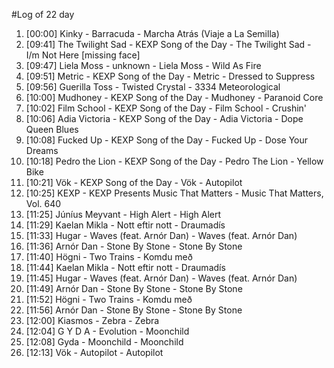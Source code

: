 #Log of 22 day

1. [00:00] Kinky - Barracuda - Marcha Atrás (Viaje a La Semilla)
1. [09:41] The Twilight Sad - KEXP Song of the Day - The Twilight Sad - I/m Not Here [missing face]
1. [09:47] Liela Moss - unknown - Liela Moss - Wild As Fire
1. [09:51] Metric - KEXP Song of the Day - Metric - Dressed to Suppress
1. [09:56] Guerilla Toss - Twisted Crystal - 3334 Meteorological
1. [10:00] Mudhoney - KEXP Song of the Day - Mudhoney - Paranoid Core
1. [10:02] Film School - KEXP Song of the Day - Film School - Crushin'
1. [10:06] Adia Victoria - KEXP Song of the Day - Adia Victoria - Dope Queen Blues
1. [10:08] Fucked Up - KEXP Song of the Day - Fucked Up - Dose Your Dreams
1. [10:18] Pedro the Lion - KEXP Song of the Day - Pedro The Lion - Yellow Bike
1. [10:21] Vök - KEXP Song of the Day - Vök - Autopilot
1. [10:25] KEXP - KEXP Presents Music That Matters - Music That Matters, Vol. 640
1. [11:25] Júníus Meyvant - High Alert - High Alert
1. [11:29] Kaelan Mikla - Nott eftir nott - Draumadís
1. [11:33] Hugar - Waves (feat. Arnór Dan) - Waves (feat. Arnór Dan)
1. [11:36] Arnór Dan - Stone By Stone - Stone By Stone
1. [11:40] Högni - Two Trains - Komdu með
1. [11:44] Kaelan Mikla - Nott eftir nott - Draumadís
1. [11:45] Hugar - Waves (feat. Arnór Dan) - Waves (feat. Arnór Dan)
1. [11:49] Arnór Dan - Stone By Stone - Stone By Stone
1. [11:52] Högni - Two Trains - Komdu með
1. [11:56] Arnór Dan - Stone By Stone - Stone By Stone
1. [12:00] Kiasmos - Zebra - Zebra
1. [12:04] G Y D A - Evolution - Moonchild
1. [12:08] Gyda - Moonchild - Moonchild
1. [12:13] Vök - Autopilot - Autopilot
